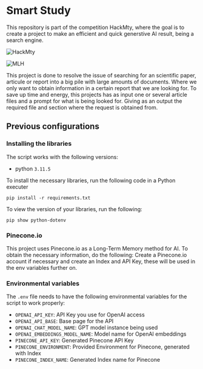 # Smart Study

This repository is part of the competition HackMty, where the goal is to create a project to make an efficient and quick generstive AI result, being a search engine.

![HackMty](https://aistudio.blob.core.windows.net/random/AzureOpenAIKeys.png?sp=r&st=2023-09-23T21:32:41Z&se=2023-09-27T05:32:41Z&spr=https&sv=2022-11-02&sr=b&sig=LYMJH13tFL%2BKxf2Ku7pcrgvGAr4lPqFJ5xnwo8WqbxY%3D](https://www.google.com/url?sa=i&url=https%3A%2F%2Fhackmty.com%2F&psig=AOvVaw0cWkGM-bd5kr1G9qSvkjAT&ust=1695597390427000&source=images&cd=vfe&opi=89978449&ved=0CBEQjRxqFwoTCLiB-9LuwYEDFQAAAAAdAAAAABAE)https://www.google.com/url?sa=i&url=https%3A%2F%2Fhackmty.com%2F&psig=AOvVaw0cWkGM-bd5kr1G9qSvkjAT&ust=1695597390427000&source=images&cd=vfe&opi=89978449&ved=0CBEQjRxqFwoTCLiB-9LuwYEDFQAAAAAdAAAAABAE)

![MLH](https://aistudio.blob.core.windows.net/random/AzureOpenAIKeys.png?sp=r&st=2023-09-23T21:32:41Z&se=2023-09-27T05:32:41Z&spr=https&sv=2022-11-02&sr=b&sig=LYMJH13tFL%2BKxf2Ku7pcrgvGAr4lPqFJ5xnwo8WqbxY%3D](https://www.google.com/url?sa=i&url=https%3A%2F%2Fhackmty.com%2F&psig=AOvVaw0cWkGM-bd5kr1G9qSvkjAT&ust=1695597390427000&source=images&cd=vfe&opi=89978449&ved=0CBEQjRxqFwoTCLiB-9LuwYEDFQAAAAAdAAAAABAE)https://www.google.com/url?sa=i&url=https%3A%2F%2Fhackmty.com%2F&psig=AOvVaw0cWkGM-bd5kr1G9qSvkjAT&ust=1695597390427000&source=images&cd=vfe&opi=89978449&ved=0CBEQjRxqFwoTCLiB-9LuwYEDFQAAAAAdAAAAABAE](https://www.google.com/url?sa=i&url=https%3A%2F%2Fmlh.io%2F&psig=AOvVaw1bO1aKY3vk758MyfmWfqGX&ust=1695597488397000&source=images&cd=vfe&opi=89978449&ved=0CBAQjRxqFwoTCJi5zoHvwYEDFQAAAAAdAAAAABAE)https://www.google.com/url?sa=i&url=https%3A%2F%2Fmlh.io%2F&psig=AOvVaw1bO1aKY3vk758MyfmWfqGX&ust=1695597488397000&source=images&cd=vfe&opi=89978449&ved=0CBAQjRxqFwoTCJi5zoHvwYEDFQAAAAAdAAAAABAE)

This project is done to resolve the issue of searching for an scientific paper, articule or report into a big pile with large amounts of documents. Where we only want to obtain information in a certain report that we are looking for.
To save up time and energy, this projects has as input one or several article files and a prompt for what is being looked for. Giving as an output the required file and section where the request is obtained from.

## Previous configurations

### Installing the libraries

The script works with the following versions:
- python `3.11.5`

To install the necessary libraries, run the following code in a Python executer
``` CMD Commands
pip install -r requirements.txt
```

To view the version of your libraries, run the following:
``` CMD Commands
pip show python-dotenv
```

### Pinecone.io

This project uses Pinecone.io as a Long-Term Memory method for AI. To obtain the necessary information, do the following:
Create a Pinecone.io account if necessary and create an Index and API Key, these will be used in the env variables further on.

### Environmental variables

The `.env` file needs to have the following environmental variables for the script to work properly:
- `OPENAI_API_KEY`: API Key you use for OpenAI access
- `OPENAI_API_BASE`: Base page for the API
- `OPENAI_CHAT_MODEL_NAME`: GPT model instance being used
- `OPENAI_EMBEDDINGS_MODEL_NAME`: Model name for OpenAI embeddings
- `PINECONE_API_KEY`: Generated Pinecone API Key
- `PINECONE_ENVIRONMENT`: Provided Environment for Pinecone, generated with Index
- `PINECONE_INDEX_NAME`: Generated Index name for Pinecone
